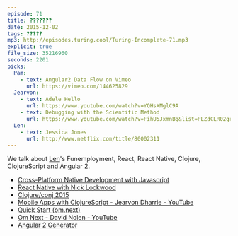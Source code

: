 ```yaml
---
episode: 71
title: ???????
date: 2015-12-02
tags: ?????
mp3: http://episodes.turing.cool/Turing-Incomplete-71.mp3
explicit: true
file_size: 35216960
seconds: 2201
picks:
  Pam:
    - text: Angular2 Data Flow on Vimeo
      url: https://vimeo.com/144625829
  Jearvon:
    - text: Adele Hello
      url: https://www.youtube.com/watch?v=YQHsXMglC9A
    - text: Debugging with the Scientific Method
      url: https://www.youtube.com/watch?v=FihU5JxmnBg&list=PLZdCLR02grLrl5ie970A24kvti21hGiOf&index=2
  Len:
    - text: Jessica Jones
      url: http://www.netflix.com/title/80002311
---
```


We talk about [Len](http://twitter.com/ignu)'s Funemployment, React, React Native, Clojure, ClojureScript and Angular 2.

* [Cross-Platform Native Development with Javascript](https://www.nativescript.org/)
* [React Native with Nick Lockwood](http://www.raywenderlich.com/106144/react-native-with-nick-lockwood-podcast-s04-e02)
* [Clojure/conj 2015](http://clojure-conj.org/)
* [Mobile Apps with ClojureScript - Jearvon Dharrie - YouTube](https://www.youtube.com/watch?v=GDA-g6Ca_dQ)
* [Quick Start (om.next)](https://github.com/omcljs/om/wiki/Quick-Start-(om.next))
* [Om Next - David Nolen - YouTube](https://www.youtube.com/watch?v=ByNs9TG30E8)
* [Angular 2 Generator](https://github.com/swirlycheetah/generator-angular2)
